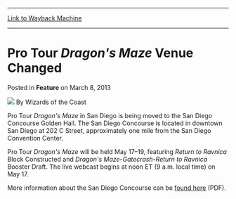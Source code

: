 
---
[Link to Wayback Machine](https://web.archive.org/web/20221004133459/https://magic.wizards.com/en/articles/archive/feature/pro-tour-dragons-maze-venue-changed-2013-03-08)

[_metadata_:wayback_url]:- "https://magic.wizards.com/en/articles/archive/feature/pro-tour-dragons-maze-venue-changed-2013-03-08"
[_metadata_:wayback_raw_url]:- "https://web.archive.org/web/20221004133459id_/https://magic.wizards.com/en/articles/archive/feature/pro-tour-dragons-maze-venue-changed-2013-03-08"
[_metadata_:wayback_capture_timestamp]:- "2022-10-04 13:34:59+00:00"
[_metadata_:description]:- "Pro Tour Dragon's Maze in San Diego is being moved to the San Diego Concourse Golden Hall. The San Diego Concourse is located in downtown San Diego at 202 C Street, approximately one mile from the San Diego Convention Center.Pro Tour Dragon's Maze will be held May 17–19, featuring Return to Ravnica Block Constructed and Dragon's Maze-Gatecrash-Return to Ravnica Booster Draft."
[_metadata_:generator]:- "Drupal 7 (http://drupal.org)"
[_metadata_:publish_date]:- "2013-03-08"
---


Pro Tour *Dragon's Maze* Venue Changed
======================================



 Posted in **Feature**
 on March 8, 2013 






![](https://media.magic.wizards.com/styles/auth_small/public/images/person/wizards_author.jpg)
By Wizards of the Coast












Pro Tour *Dragon's Maze* in San Diego is being moved to the San Diego Concourse Golden Hall. The San Diego Concourse is located in downtown San Diego at 202 C Street, approximately one mile from the San Diego Convention Center.

Pro Tour *Dragon's Maze* will be held May 17–19, featuring *Return to Ravnica* Block Constructed and *Dragon's Maze*-*Gatecrash*-*Return to Ravnica* Booster Draft. The live webcast begins at noon ET (9 a.m. local time) on May 17.

More information about the San Diego Concourse can be [found here](http://www.sandiego.gov/real-estate-assets/pdf/concourseinfo.pdf) (PDF).







